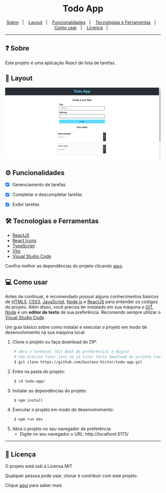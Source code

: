 
<h1 align='center'>Todo App</h1>

<p align="center">
  <a href="#-sobre">Sobre</a>&nbsp;&nbsp;&nbsp;|&nbsp;&nbsp;&nbsp;
  <a href="#-layout">Layout</a>&nbsp;&nbsp;&nbsp;|&nbsp;&nbsp;&nbsp;
  <a href="#-funcionalidades">Funcionalidades</a>&nbsp;&nbsp;&nbsp;|&nbsp;&nbsp;&nbsp;
  <a href="#-tecnologias-e-ferramentas">Tecnologias e Ferramentas</a>&nbsp;&nbsp;&nbsp;|&nbsp;&nbsp;&nbsp;
  <a href="#-como-usar">Como usar</a>&nbsp;&nbsp;&nbsp;|&nbsp;&nbsp;&nbsp;
  <a href="#-licença">Licença</a>&nbsp;&nbsp;&nbsp;|&nbsp;&nbsp;&nbsp;
</p>


<hr/>


## ❓ Sobre

Este projeto é uma aplicação React de lista de tarefas.  

<!-- Clique [aqui](https://reactgram-4yia.onrender.com/) para conferir como ficou a aplicação hospedada na plataforma [Render](https://render.com/).   -->


## 🎨 Layout

<img width="600" src="./public/images/screenshot.png" alt="Desktop" title="Desktop">


## ⚙️ Funcionalidades

- [x] Gerenciamento de tarefas
- [x] Completar e descompletar tarefas
- [x] Exibir tarefas 


## 🛠 Tecnologias e Ferramentas

- [ReactJS](https://react.dev/)
- [React Icons](https://www.npmjs.com/package/react-icons)
- [TypeScript](https://www.typescriptlang.org/)
- [Vite](https://vitejs.dev/)
- [Visual Studio Code](https://code.visualstudio.com/)

Confira melhor as dependências do projeto clicando [aqui](./package.json). 


## 💻 Como usar

Antes de continuar, é recomendado possuir alguns conhecimentos básicos de [HTML5](https://developer.mozilla.org/pt-BR/docs/Web/HTML), [CSS3](https://developer.mozilla.org/pt-BR/docs/Web/HTML), [JavaScript](https://www.javascript.com/), [Node.js](https://nodejs.org/docs/latest/api/) e [ReactJS](https://react.dev/) para entender os códigos do projeto. 
Além disso, você precisa ter instalado em sua máquina o [GIT](https://git-scm.com/), [Node](https://nodejs.org/en) e um **editor de texto** de sua preferência. Recomendo sempre utilizar o [Visual Studio Code](https://code.visualstudio.com/). 

Um guia básico sobre como instalar e executar o projeto em modo de desenvolvimento na sua máquina local: 

1. Clone o projeto ou faça download do ZIP: 

```bash
    # abra o terminal (Git Bash de preferência) e digite 
    # não precisa fazer isso se já tiver feito download do projeto (nesse caso, só extraia a pasta e entre nela)
    $ git clone https://github.com/Gustavo-Victor/todo-app.git
```

2. Entre na pasta do projeto:

```bash
    $ cd todo-app/
```

3. Instalar as dependências do projeto: 

```bash
    $ npm install
```

4. Executar o projeto em modo de desenvolvimento:

```bash
    $ npm run dev
``` 

5. Abra o projeto no seu navegador de preferência:
    - Digite no seu navegador o URL: http://localhost:5173/

<hr/>


## 📝 Licença 

O projeto está sob a Licensa MIT 

Qualquer pessoa pode usar, clonar e contribuir com este projeto. 

Clique [aqui](./LICENSE) para saber mais  


